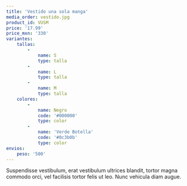 ```yaml
---
title: 'Vestido una sola manga'
media_order: vestido.jpg
product_id: VUSM
price: '17.99'
price_mxn: '330'
variantes:
    tallas:
        -
            name: S
            type: talla
        -
            name: L
            type: talla
        -
            name: M
            type: talla
    colores:
        -
            name: Negro
            code: '#000000'
            type: color
        -
            name: 'Verde Botella'
            code: '#0c3b0b'
            type: color
envios:
    peso: '500'
---
```


Suspendisse vestibulum, erat vestibulum ultrices blandit, tortor magna commodo orci, vel facilisis tortor felis ut leo. Nunc vehicula diam augue.


